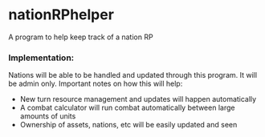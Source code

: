 # nationRPhelper

A program to help keep track of a nation RP 


### Implementation:

Nations will be able to be handled and updated through this program. It will be admin only.
Important notes on how this will help:
- New turn resource management and updates will happen automatically
- A combat calculator will run combat automatically between large amounts of units
- Ownership of assets, nations, etc will be easily updated and seen
